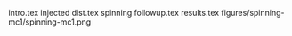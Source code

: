 intro.tex
injected dist.tex
spinning followup.tex
results.tex
figures/spinning-mc1/spinning-mc1.png
